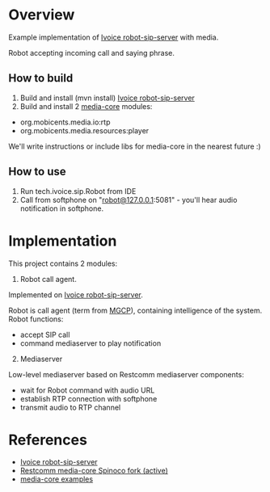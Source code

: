 # Overview

Example implementation of [Ivoice robot-sip-server](https://github.com/ivoice-tech/robot-sip-server) with media.

Robot accepting incoming call and saying phrase.

## How to build

1. Build and install (mvn install) [Ivoice robot-sip-server](https://github.com/ivoice-tech/robot-sip-server)
2. Build and install 2 [media-core](https://github.com/Spinoco/mediaserver) modules:

- org.mobicents.media.io:rtp
- org.mobicents.media.resources:player

We'll write instructions or include libs for media-core in the nearest future :)

## How to use

1. Run tech.ivoice.sip.Robot from IDE
2. Call from softphone on "robot@127.0.0.1:5081" - you'll hear audio notification in softphone.

# Implementation

This project contains 2 modules:

1. Robot call agent.

Implemented on [Ivoice robot-sip-server](https://github.com/ivoice-tech/robot-sip-server).

Robot is call agent (term from [MGCP](https://en.wikipedia.org/wiki/Media_Gateway_Control_Protocol)), containing
intelligence of the system. Robot functions:

- accept SIP call
- command mediaserver to play notification

2. Mediaserver

Low-level mediaserver based on Restcomm mediaserver components:

- wait for Robot command with audio URL
- establish RTP connection with softphone
- transmit audio to RTP channel

# References

- [Ivoice robot-sip-server](https://github.com/ivoice-tech/robot-sip-server)
- [Restcomm media-core Spinoco fork (active)](https://github.com/Spinoco/mediaserver)
- [media-core examples](https://github.com/achernetsov/media-core-examples)

